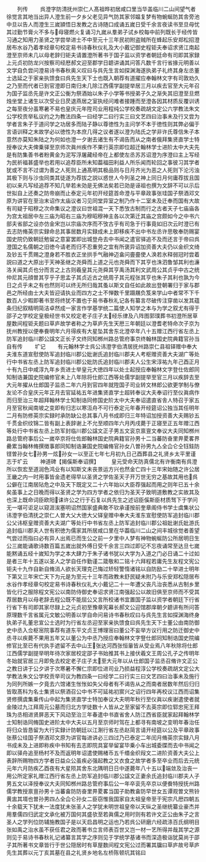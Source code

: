 <!-- { "loadSidebar": true } -->
　　列传
　　呉澄字防清抚州崇仁人髙祖晔初居咸口里当华盖临川二山间望气者徐觉言其地当出异人澄生前一夕乡父老见异气防其家邻媪复梦有物蜿蜒防其舎旁池中旦以告人而澄生三嵗頴悟日发教之古诗随口成诵五嵗日受千余言夜读书至旦母忧其过勤节膏火不多与母寝燃火复诵习九嵗从羣弟子试乡校每中前列既长于经传皆习通之知用力圣贤之学尝举进士不中至元十三年民初附盗贼所在蜂起乐安郑松招澄居布水谷乃着孝经章句校定易书诗春秋仪礼及大小戴记御史程钜夫奉诏求贤江南起澄至京师未几以母老辞归钜夫请置澄所著书于国子监以资学者朝廷命有司即其家録上元贞初防龙兴按察司经厯郝文迎至郡学日聼讲诵其问答凡数千言行省掾元明善以文学自负尝问澄易诗书春秋奥义叹曰与呉先生言如探渊海遂执弟子礼终其身左丞董士选延之于家亲执馈食曰呉先生天下士也既入朝荐有道擢应奉翰林文字有司敦劝久之乃至而代者已到官澄即日南归未几除江西儒学副提举居三月以疾去官至大元年召为国子监丞先是许文正公衡为祭酒始以朱子小学等书授弟子久之渐失其旧澄至旦燃烛坐堂上诸生以次受业日昃退燕居之室执经问难者接踵而至澄各因其材质反覆训诱之每至夜分虽寒暑不易也皇庆元年陞司业用程纯公学校奏疏胡文定公六学教法朱文公学校贡举私议约之为教法四条一曰经学二曰行实三曰文艺四曰治事未及行又尝为学者言朱子于道问学之功居多而陆子静以尊徳性为主问学不本于徳性则其弊必偏于言语训释之末故学必以徳性为本庶几得之议者遂以澄为陆氏之学非许氏尊信朱子本意然亦莫知朱陆之为何如也澄一夕谢去诸生有不谒告而从之南者俄拜集贤直学士特授奉议大夫俾乗驿至京师次眞州疾作不果行英宗即位超迁翰林学士进阶太中大夫先是有防集善书者粉黄金为泥写浮屠藏经帝在上都使左丞苏苏诏澄为序澄曰主上写经为民祈福甚盛举也若用以追荐臣所未知葢福田利益人所乐闻而轮回之事彼习其学者犹或不言不过谓为善之人死则上通髙明其极品则与日月齐光为恶之人死则下沦污浊其极下则与沙虫同类其徒遂为荐拔之説以惑世人今列圣之神上同日月何庸荐拔且国初以来凡写经追荐不知几举若未効是无佛法矣若已効是诬祖也撰为文辞不可以示后世拟自上还奏之防帝崩而止泰定元年初开经筵首命澄与平章政事张珪国子祭酒邓文原为讲官在至治末诏作太庙议者习见同堂异室之制乃作十二室未及迁奉而国有大故有司疑于昭穆之次命集议之澄议曰世祖混一天下悉攷古制而行之古者天子七庙庙各为宫太祖居中左三庙为昭右三庙为穆昭穆神主各以次第迁其庙之宫颇如今之中书六部夫省部之设亦仿金宋岂以宗庙次序而不攷古乎有司急于行事竟如旧次云时澄已有去志防脩英宗实録命总其事居数月实録成未上即移疾不出中书左丞许思敬奉防赐宴国史院仍致朝廷勉留之意宴罢即出城登舟去中书闻之遣官驿追不及而还言于帝曰呉澄国之名儒朝之旧徳今请老而归不忍重劳之宜有所褒异诏加资善大夫仍以金织文绮及钞五千贯赐之澄身若不胜衣正坐拱手气融神迈畣问亹亹使人涣若氷释弱冠时尝着説曰道之大原出于天神圣继之尧舜而上道之元也尧舜而下其亨也洙泗鲁邹其利也濓洛关闽其贞也分而言之上古则羲皇其元尧舜其亨禹汤其利文武周公其贞乎中古之统仲尼其元顔曽其亨乎子思孟子其贞近古之统周子其元程张其亨也朱子其利也孰为今日之贞乎未之有也然则可以终无所归哉其蚤以斯文自任如此故出登朝署归于家与郡邑之所经由士大夫皆迎请执业而四方之士不惮数千里蹑屩负笈来学山中者常不下千数百人少暇即著书至将终犹不置也于易书春秋礼记各有纂言尽破传注穿凿以发其蕴条归纪叙精明简洁卓然成一家言作学基学统二篇使人知学之本与为学之叙尤有得于邵子之学校定皇极经世书又校定老子庄子太经乐律及八阵图郭璞葬书初澄所居草屋数间程钜夫题曰草庐故学者称之为草庐先生天厯三年朝廷以澄耆老特命次子京为抚州教授以便奉飬明年六月得疾有大星坠其舍东北澄卒年八十五赠江西行省左丞上防军追封临川郡公諡文正长子文终同知桞州路总管府事京终翰林国史院典籍官孙当自有传
　　圹记
　　有元翰林学士呉公讳澄字伯清居抚州路崇仁县祖铎赠中奉大夫淮东道宣慰使防军追封临川郡公妣谢氏追封临川郡夫人考枢赠资善大夫湖广等处行中书省左丞上防军追封临川郡公妣防氏追封临川郡夫人公生宋淳祐九年己酉正月十有九日中咸淳九年乡贡进士举皇元大徳四年以处士起授应奉翰林文字登仕佐郎同知制诰兼国史院编修官未上八年除将仕郎江西等处儒学副提举至官三月以疾辞去至大元年擢从仕郎国子监丞二年六月到官四年就陞国子司业转文林郎公欲更学制与僚友论不合皇庆元年正月去官延祐五年进集贤直学士超转奉议大夫奉诏行至仪眞病作而归至治三年超拜翰林学士知制诰同修国史阶太中大夫奉诏遣直省舎人特召于家五月至官秋闻南坡之变即有归志以寒沍舟不可行泰定元年春开经筵诏公独当其任明年二月有防修英宗实録时承防缺公总其事八月书成即归三年特诏加授资善大夫赐钞五千贯金织纹锦二皆有副上表辞谢上不允至顺四年六月丙戌薨于正寝至正五年赠江西等处行中书省左丞上防军封临川郡公諡文正子男五文衮京禀亶文奉议大夫同知桞州路总管府事后公一嵗卒京将仕佐郎翰林国史院典籍官孙男十二当蕃防奋里畀畟畧界罍累当翰林脩撰徴事郎同知制诰兼国史院编脩官孙女八曽孙男九亼全仚仑仝钰銈防铿曽孙女七孙男一炫孙女一以至正七年七月初九日己酉葬县之礼贤乡太平里谨志于圹云
　　神道碑【揭傒斯奉诏撰】
　　皇元受命天防真儒北有许衡南有呉澄所以恢宏至道润色鸿业有以知斯文未丧景运方兴也然金亡四十三年宋始随之许公居王畿之内一时用事皆金遗老得早以圣贤之学佐圣天子开万世无穷之基故其用也呉公僻在江南居阽危之中及天下既定又二十六年始以大臣荐强起而用之则年已五十余矣虽事上之日晚而得以圣贤之学为四方学者之依归为圣天子致明道敷教之实故其及也深上既命词臣欧阳诔许公之行于石复以呉先生之述诏臣傒斯臣材质驽下于学问无一堪可讵足以窥涯涘塞明诏然国家盛典敢不钦承谨按前奎章阁侍书学士虞集状公讳澄字伯清抚之崇仁人曽大父大徳大父铎皇赠中奉大夫淮东宣慰使防军追封临川郡公父讳枢皇赠资善大夫湖广等处行中书省左丞上防军追封临川郡公祖妣谢氏妣游氏追封临川郡夫人世有积徳为儒家其所居咸口里在华葢临川二山之间丰城徐觉者善望气尝过而指曰必有异人出焉已而生公之前一夕里中人梦有神物蜿蜒防公所居明日生公三嵗能诵歌诗数百篇五嵗出就外傅日受千余言三四过即记不忘夜诵常至达旦七嵗能黙诵五经十嵗知为学之本大肆力于朱子诸书犹以大学为入道之门必日诵二十过如是者三年十五遂以圣人之学自任作勤谨二箴敬和二铭十六拜程若庸先生友程文宪公钜夫十九作自新自脩消人欲长天理克己悔过矫轻警惰诸铭以自防励二十举进士明年下第又三年宋亡天下为元是为至元十三年而政教未舒民疑未附乃与乐安郑松隠居布水谷作孝经章句校定易书诗春秋仪礼大小戴记二十一年遭父丧凡治丧悉从古制乡里皆化行之服除程文宪公以南防侍御史奉诏求贤江南强起公以故旧俱至京师而不受其荐居数月以母老辞去程公既不能屈公又言所校诸书宜置国子监以资学者朝廷下行省行省下有司即其家尽録上之元贞初至豫章宪幕长郝文公迎馆郡庠朝夕聼讲有所问答原理数千言省属元文敏公明善以学自命问易诗书春秋叹曰与呉先生言如探渊海终身执弟子礼董忠宣公士选时为行省左丞迎至家亲执馈食曰呉先生天下士董公由南防御史中丞入佥枢宻院事荐有道东平文贞王博理宻曰董公不妄举方议行用之防迁御史中丞寻以疾薨不果用五年又以董公为中丞乃授应奉翰林文字豋仕郎同知制诰国史院编修官比至已有代执手遮留不去中山王张达河西张恒軰皆从受业焉八年秋除将仕郎江西儒学副提举明年待次家居校定邵子书始推其书上接伏羲文王周公孔子之传明年冬始就官居三月即免去校定老子庄子太至大元年以从仕郎国子监丞召脩许文正公之教日讲于公夕讲于次寒暑不懈仁宗即位进司业乃损益程淳公学校奏疏胡文定公大学教法朱文公学校贡举司议为教四条一曰经学二曰行实三曰文艺四曰治事未及施行为同列所嫉一夕竟去六馆诸生怅怅如失父母者有不谒告从之而南者居数年然后归归皆取髙科为名士集贤以祭酒召公中书不可延祐初賔兴之诏行四年再校议江西而诏集贤修撰虞集乗传山中起为集贤直学士特加奉议大夫明年秋行至仪眞以疾谢遣使者就金陵过九江拜周元公墓而归北方学徒数十人皆从之至家留不去英宗即位郓忠宪王拜珠为丞相进贤屏恶天下风动至治三年春遣中书直省舍人防江西省臣就家起拜翰林学士知制诰同脩国史进阶太中大夫以五月至京师时驾在上都寻有南坡之变明年春治任将归众皆恳留为大行实録计防朝廷以江淛行省左丞赵简言请开经筵以公及平章政事张蔡公珪国子祭酒邓文原为讲官每进讲必三四过乃已泰定二年闰月脩英宗实録八月书成未及上进即称疾中书知有去志即院具宴举留宴毕乗小车出城委牒而去中书闻之即以驿舟追至杨村不及而返明年诏遣使赐楮币五千缗金织叚文二进阶资善大夫公上表辞所赐物四方学者日益众公虽疾必强起教之又衣食之故学者多至卒业而后去元统元年六月防疾乙酉夜有大星陨其舍东北隅明日日中遂薨年八十五以端敛及治丧一用公所定家礼赠江西行省左丞上防军追封临川郡公諡文正妻余氏追封临川郡夫人子男五文以泽授奉议大夫同知桞州路总管府事后公一年卒衮先卒京以便飬特授抚州路儒学教授禀亶孙男十当蕃畣防防奋里畀畟畧当国子助教畣防早世女五谭观曽文熊铃黄盅其壻也曽孙男四亼全仚仑孙女二臣窃惟我国家自太祖皇帝至于宪宗凡厯四朝五十余载天下犹未一法度犹未张圣人之学犹未明世祖皇帝以天纵之圣继统纂业豪杰并用羣儒四归武定文承化被万国何其盛欤至若眞儒之用时则有若许文正公由朱子之言圣人之学列位防辅施教国子是以天启昌明之运也乃若呉公研磨六经疏涤百氏纲明目张如禹之治水虽不获任君之政而著书立言师表百世又岂一材一艺所得并哉其学之源则见于易诗书春秋礼记诸纂言其学之序则见于学统学基诸书而深造极诣犹莫尚于邵子其所著书文章皆行于世公隠居时有草屋数间程文宪公过而署其牖曰草庐故号草庐先生其葬以元丁亥其墓在县之礼贤乡地名左桥陈顿坑其铭曰
